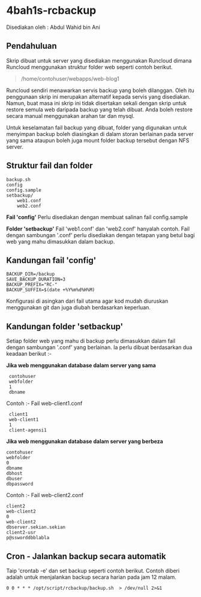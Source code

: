 # 4bah1s-rcbackup

Disediakan oleh : Abdul Wahid bin Ani

## Pendahuluan

Skrip dibuat untuk server yang disediakan menggunakan Runcloud dimana Runcloud menggunakan struktur folder web seperti contoh berikut.
> /home/contohuser/webapps/web-blog1

Runcloud sendiri menawarkan servis backup yang boleh dilanggan. Oleh itu penggunaan skrip ini merupakan alternatif kepada servis yang disediakan. Namun, buat masa ini skrip ini tidak disertakan sekali dengan skrip untuk restore semula web daripada backup yang telah dibuat. Anda boleh restore secara manual menggunakan arahan tar dan mysql.

Untuk keselamatan fail backup yang dibuat, folder yang digunakan untuk menyimpan backup boleh diasingkan di dalam storan berlainan pada server yang sama ataupun boleh juga mount folder backup tersebut dengan NFS server.

## Struktur fail dan folder

    backup.sh
	config
	config.sample
	setbackup/
		web1.conf
		web2.conf

**Fail 'config'**
Perlu disediakan dengan membuat salinan fail config.sample

**Folder 'setbackup'**
Fail 'web1.conf' dan 'web2.conf' hanyalah contoh. Fail dengan sambungan '.conf' perlu disediakan dengan tetapan yang betul bagi web yang mahu dimasukkan dalam backup. 

## Kandungan fail 'config'

    BACKUP_DIR=/backup
    SAVE_BACKUP_DURATION=3
    BACKUP_PREFIX="RC-"
    BACKUP_SUFFIX=$(date +%Y%m%d%H%M)
 
Konfigurasi di asingkan dari fail utama agar kod mudah diuruskan menggunakan git dan juga diubah berdasarkan keperluan.

## Kandungan folder 'setbackup'

Setiap folder web yang mahu di backup perlu dimasukkan dalam fail dengan sambungan '.conf' yang berlainan. Ia perlu dibuat berdasarkan dua keadaan berikut :-

 **Jika web menggunakan database dalam server yang sama**
  
     contohuser
     webfolder
     1
     dbname

Contoh :- Fail web-client1.conf

     client1
     web-client1
     1
     client-agensi1

 **Jika web menggunakan database dalam server yang berbeza**

    contohuser
    webfolder
    0
    dbname
    dbhost
    dbuser
    dbpassword

Contoh :- Fail web-client2.conf

    client2
    web-client2
    0
    web-client2
    dbserver.sekian.sekian
    client2-usr
    p@ssworddbblabla
 
## Cron - Jalankan backup secara automatik

Taip 'crontab -e' dan set backup seperti contoh berikut. Contoh diberi adalah untuk menjalankan backup secara harian pada jam 12 malam.

    0 0 * * * /opt/script/rcbackup/backup.sh  > /dev/null 2>&1
